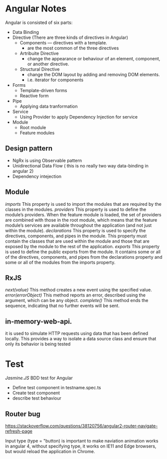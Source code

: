# Angular Notes

Angular is consisted of six parts:
- Data Binding
- Directive (There are three kinds of directives in Angular)
  - Components — directives with a template.
    - are the most common of the three directives
  - Artribuite Directive
    - change the appearance or behaviour of an element, component, or another directive.
  - Structural Directive
    - change the DOM layout by adding and removing DOM elements.
    - i.e. iterator for components 
- Forms
  - Template-driven forms
  - Reactive form
- Pipe
  - Applying data tranformation
- Service
  - Using Provider to apply Dependency Injection for service
- Module
  - Root module
  - Feature modules


## Design pattern
- NgRx is using Observable pattern
- Unidirectional Data Flow ( this is no really two way data-binding in angular 2)
- Dependency intejection 

## Module
*imports* This property is used to import the modules that are required by the classes in the modules.
*providers* This property is used to define the module’s providers. When the feature module is
loaded, the set of providers are combined with those in the root module, which means
that the feature module’s services are available throughout the application (and not just
within the module).
*declarations* This property is used to specify the directives, components, and pipes in the module.
This property must contain the classes that are used within the module and those that are
exposed by the module to the rest of the application.
*exports* This property is used to define the public exports from the module. It contains some or all
of the directives, components, and pipes from the declarations property and some or all
of the modules from the imports property.


## RxJS
*next(value)* This method creates a new event using the specified value.
*error(errorObject)* This method reports an error, described using the argument, which can be any
object.
*complete()* This method ends the sequence, indicating that no further events will be sent.

## in-memory-web-api.
it is used to simulate HTTP requests using data that has been defined locally. This provides a way to isolate a data source
class and ensure that only its behavior is being tested


# Test
*Jasmine.JS* BDD test for Angular
- Define test component in testname.spec.ts
- Create test component
- describe test behaviour


## Router bug 
https://stackoverflow.com/questions/38120756/angular2-router-navigate-refresh-page

Input type (type = "button) is important to make naviation animation works in angular 4, without specifying type, it works on IE11 and Edge browsers, but would reload the application in Chrome.
